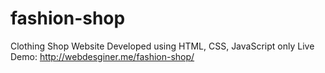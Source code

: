 # fashion-shop
Clothing Shop Website 
Developed using HTML, CSS, JavaScript only
Live Demo: http://webdesginer.me/fashion-shop/
